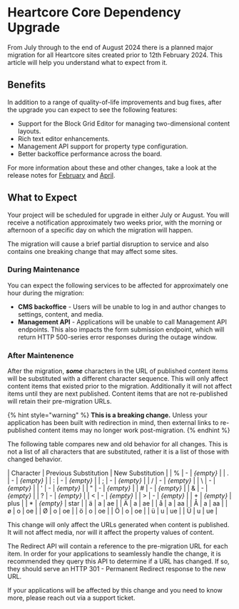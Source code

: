 # Heartcore Core Dependency Upgrade

From July through to the end of August 2024 there is a planned major migration for all Heartcore sites created prior to 12th February 2024. This article will help you understand what to expect from it.

## Benefits
In addition to a range of quality-of-life improvements and bug fixes, after the upgrade you can expect to see the following features:
* Support for the Block Grid Editor for managing two-dimensional content layouts.
* Rich text editor enhancements.
* Management API support for property type configuration.
* Better backoffice performance across the board.

For more information about these and other changes, take a look at the release notes for [February](./2024-02-releasenotes.md) and [April](./2024-04-releasenotes.md).

## What to Expect
Your project will be scheduled for upgrade in either July or August. You will receive a notification approximately two weeks prior, with the morning or afternoon of a specific day on which the migration will happen.

The migration will cause a brief partial disruption to service and also contains one breaking change that may affect some sites.

### During Maintenance
You can expect the following services to be affected for approximately one hour during the migration:
* **CMS backoffice** - Users will be unable to log in and author changes to settings, content, and media.
* **Management API** - Applications will be unable to call Management API endpoints. This also impacts the form submission endpoint, which will return HTTP 500-series error responses during the outage window.

### After Maintenence
After the migration, ***some*** characters in the URL of published content items will be substituted with a different character sequence. This will only affect content items that existed prior to the migration. Additionally it will not affect items until they are next published. Content items that are not re-published will retain their pre-migration URLs.

{% hint style="warning" %}
**This is a breaking change.** Unless your application has been built with redirection in mind, then external links to re-published content items may no longer work post-migration.
{% endhint %}

The following table compares new and old behavior for all changes. This is not a list of all characters that are substituted, rather it is a list of those with changed behavior.

| Character      | Previous Substitution | New Substitution |
| %              | -                     | *{empty}*        |
| .              | -                     | *{empty}*        |
| :              | -                     | *{empty}*        |
| ;              | -                     | *{empty}*        |
| /              | -                     | *{empty}*        |
| \\             | -                     | *{empty}*        |
| '              | -                     | *{empty}*        |
| "              | -                     | *{empty}*        |
| #              | -                     | *{empty}*        |
| &              | -                     | *{empty}*        |
| ?              | -                     | *{empty}*        |
| <              | -                     | *{empty}*        |
| >              | -                     | *{empty}*        |
| +              | *{empty}*             | plus             |
| \*             | *{empty}*             | star             |
| ä              | a                     | ae               |
| Ä              | a                     | ae               |
| å              | a                     | aa               |
| Å              | a                     | aa               |
| ø              | o                     | oe               |
| Ø              | o                     | oe               |
| ö              | o                     | oe               |
| Ö              | o                     | oe               |
| ü              | u                     | ue               |
| Ü              | u                     | ue               |

This change will only affect the URLs generated when content is published. It will not affect media, nor will it affect the property values of content.

The Redirect API will contain a reference to the pre-migration URL for each item. In order for your applications to seamlessly handle the change, it is recommended they query this API to determine if a URL has changed. If so, they should serve an HTTP 301 - Permanent Redirect response to the new URL.

If your applications will be affected by this change and you need to know more, please reach out via a support ticket.